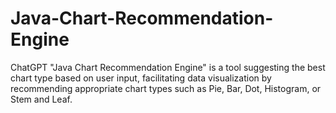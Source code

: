 # Java-Chart-Recommendation-Engine
 ChatGPT "Java Chart Recommendation Engine" is a tool suggesting the best chart type based on user input, facilitating data visualization by recommending appropriate chart types such as Pie, Bar, Dot, Histogram, or Stem and Leaf.
